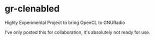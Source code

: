 # gr-clenabled
Highly Experimental Project to bring OpenCL to GNURadio

I've only posted this for collaboration, it's absolutely not ready for use.
